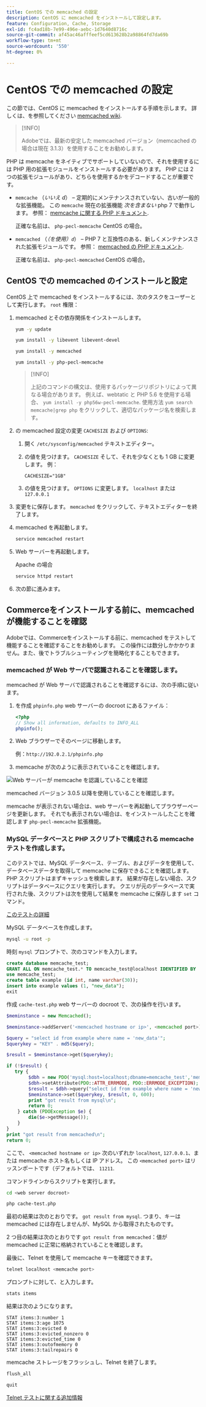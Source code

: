 ```yaml
---
title: CentOS での memcached の設定
description: CentOS に memcached をインストールして設定します。
feature: Configuration, Cache, Storage
exl-id: fc4ad18b-7e99-496e-aebc-1d7640d8716c
source-git-commit: af45ac46afffeef5cd613628b2a98864fd7da69b
workflow-type: tm+mt
source-wordcount: '550'
ht-degree: 0%

---
```


# CentOS での memcached の設定

この節では、CentOS に memcached をインストールする手順を示します。 詳しくは、を参照してください [memcached wiki](https://github.com/memcached/old-wiki).

>[!INFO]
>
>Adobeでは、最新の安定した memcached バージョン（memcached の場合は現在 3.1.3）を使用することをお勧めします。

PHP は memcache をネイティブでサポートしていないので、それを使用するには PHP 用の拡張モジュールをインストールする必要があります。 PHP には 2 つの拡張モジュールがあり、どちらを使用するかをデコードすることが重要です。

- `memcache` （_いいえ d_） – 定期的にメンテナンスされていない、古いが一般的な拡張機能。
この `memcache` 現在の拡張機能 _次を含まない_ php 7 で動作します。 参照： [memcache に関する PHP ドキュメント](https://www.php.net/manual/en/book.memcache.php).

  正確な名前は、 `php-pecl-memcache` CentOS の場合。

- `memcached` （_（を使用）`d`_） – PHP 7 と互換性のある、新しくメンテナンスされた拡張モジュールです。 参照： [memcached の PHP ドキュメント](https://www.php.net/manual/en/book.memcached.php).

  正確な名前は、 `php-pecl-memcached` CentOS の場合。

## CentOS での memcached のインストールと設定

CentOS 上で memcached をインストールするには、次のタスクをユーザーとして実行します。 `root` 権限：

1. memcached とその依存関係をインストールします。

   ```bash
   yum -y update
   ```

   ```bash
   yum install -y libevent libevent-devel
   ```

   ```bash
   yum install -y memcached
   ```

   ```bash
   yum install -y php-pecl-memcache
   ```

   >[!INFO]
   >
   >上記のコマンドの構文は、使用するパッケージリポジトリによって異なる場合があります。 例えば、webtatic と PHP 5.6 を使用する場合、 `yum install -y php56w-pecl-memcache`. 使用方法 `yum search memcache|grep php` をクリックして、適切なパッケージ名を検索します。


1. の memcached 設定の変更 `CACHESIZE` および `OPTIONS`:

   1. 開く `/etc/sysconfig/memcached` テキストエディター。
   1. の値を見つけます。 `CACHESIZE` そして、それを少なくとも 1 GB に変更します。 例：

      ```config
      CACHESIZE="1GB"
      ```

   1. の値を見つけます。 `OPTIONS` に変更します。 `localhost` または `127.0.0.1`

1. 変更をに保存します。 `memcached` をクリックして、テキストエディターを終了します。
1. memcached を再起動します。

   ```bash
   service memcached restart
   ```

1. Web サーバーを再起動します。

   Apache の場合

   ```bash
   service httpd restart
   ```

1. 次の節に進みます。

## Commerceをインストールする前に、memcached が機能することを確認

Adobeでは、Commerceをインストールする前に、memcached をテストして機能することを確認することをお勧めします。 この操作には数分しかかかりません。また、後でトラブルシューティングを簡略化することもできます。

### memcached が Web サーバで認識されることを確認します。

memcached が Web サーバで認識されることを確認するには、次の手順に従います。

1. を作成 `phpinfo.php` web サーバーの docroot にあるファイル：

   ```php
   <?php
   // Show all information, defaults to INFO_ALL
   phpinfo();
   ```

1. Web ブラウザーでそのページに移動します。

   例：`http://192.0.2.1/phpinfo.php`

1. memcache が次のように表示されていることを確認します。

![Web サーバーが memcache を認識していることを確認](../../assets/configuration/memcache.png)

memcached バージョン 3.0.5 以降を使用していることを確認します。

memcache が表示されない場合は、web サーバーを再起動してブラウザーページを更新します。 それでも表示されない場合は、をインストールしたことを確認します `php-pecl-memcache` 拡張機能。

### MySQL データベースと PHP スクリプトで構成される memcache テストを作成します。

このテストでは、MySQL データベース、テーブル、およびデータを使用して、データベースデータを取得して memcache に保存できることを確認します。 PHP スクリプトはまずキャッシュを検索します。 結果が存在しない場合、スクリプトはデータベースにクエリを実行します。 クエリが元のデータベースで実行された後、スクリプトは次を使用して結果を memcache に保存します `set` コマンド。

[このテストの詳細](https://www.digitalocean.com/community/tutorials/how-to-install-and-use-memcache-on-ubuntu-12-04)

MySQL データベースを作成します。

```bash
mysql -u root -p
```

時刻 `mysql` プロンプトで、次のコマンドを入力します。

```sql
create database memcache_test;
GRANT ALL ON memcache_test.* TO memcache_test@localhost IDENTIFIED BY 'memcache_test';
use memcache_test;
create table example (id int, name varchar(30));
insert into example values (1, "new_data");
exit
```

作成 `cache-test.php` web サーバーの docroot で、次の操作を行います。

```php
$meminstance = new Memcached();

$meminstance->addServer('<memcached hostname or ip>', <memcached port>);

$query = "select id from example where name = 'new_data'";
$querykey = "KEY" . md5($query);

$result = $meminstance->get($querykey);

if (!$result) {
   try {
        $dbh = new PDO('mysql:host=localhost;dbname=memcache_test','memcache_test','memcache_test');
        $dbh->setAttribute(PDO::ATTR_ERRMODE, PDO::ERRMODE_EXCEPTION);
        $result = $dbh->query("select id from example where name = 'new_data'")->fetch();
        $meminstance->set($querykey, $result, 0, 600);
        print "got result from mysql\n";
        return 0;
    } catch (PDOException $e) {
        die($e->getMessage());
    }
}
print "got result from memcached\n";
return 0;
```

ここで、 `<memcached hostname or ip>` 次のいずれか `localhost`, `127.0.0.1`、または memcache ホスト名もしくは IP アドレス。 この `<memcached port>` はリッスンポートです（デフォルトでは、 `11211`.

コマンドラインからスクリプトを実行します。

```bash
cd <web server docroot>
```

```bash
php cache-test.php
```

最初の結果は次のとおりです。 `got result from mysql`. つまり、キーは memcached には存在しませんが、MySQL から取得されたものです。

2 つ目の結果は次のとおりです `got result from memcached`：値が memcached に正常に格納されていることを確認します。

最後に、Telnet を使用して memcache キーを確認できます。

```bash
telnet localhost <memcache port>
```

プロンプトに対して、と入力します。

```bash
stats items
```

結果は次のようになります。

```terminal
STAT items:3:number 1
STAT items:3:age 1075
STAT items:3:evicted 0
STAT items:3:evicted_nonzero 0
STAT items:3:evicted_time 0
STAT items:3:outofmemory 0
STAT items:3:tailrepairs 0
```

memcache ストレージをフラッシュし、Telnet を終了します。

```bash
flush_all
```

```bash
quit
```

[Telnet テストに関する追加情報](https://darkcoding.net/software/memcached-list-all-keys/)
